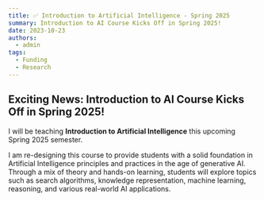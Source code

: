 ```yaml
---
title: ✅ Introduction to Artificial Intelligence - Spring 2025
summary: Introduction to AI Course Kicks Off in Spring 2025!
date: 2023-10-23
authors:
  - admin
tags:
  - Funding
  - Research
---
```


## Exciting News: Introduction to AI Course Kicks Off in Spring 2025!  

I will be teaching **Introduction to Artificial Intelligence** this upcoming Spring 2025 semester. 

I am re-designing this course to provide students with a solid foundation in Artificial Intelligence principles and practices in the age of generative AI. Through a mix of theory and hands-on learning, students will explore topics such as search algorithms, knowledge representation, machine learning, reasoning, and various real-world AI applications.  
